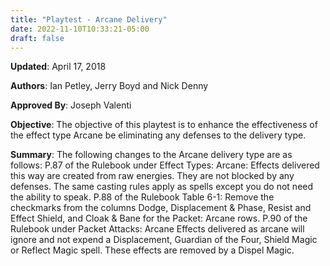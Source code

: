 ```yaml
---
title: "Playtest - Arcane Delivery"
date: 2022-11-10T10:33:21-05:00
draft: false
---
```

**Updated**:  April	17, 2018

**Authors**:  Ian Petley, Jerry Boyd and Nick Denny

**Approved By**: Joseph Valenti

**Objective**: The objective of this playtest is to enhance the effectiveness of the effect type Arcane be eliminating any defenses to the delivery type.

**Summary**: The following changes to the Arcane delivery type are as follows:
P.87 of the Rulebook under Effect Types:
Arcane: Effects delivered this way are created from raw energies. They are not blocked by any defenses. The same casting rules apply as spells except you do not need the ability to speak.
P.88 of the Rulebook Table 6-1:
Remove the checkmarks from the columns Dodge, Displacement & Phase, Resist and Effect Shield, and Cloak & Bane for the Packet: Arcane rows.
P.90 of the Rulebook under Packet Attacks:
Arcane <spell name or effect>
Effects delivered as arcane will ignore and not expend a Displacement, Guardian of the Four, Shield Magic or Reflect Magic spell. These effects are removed by a Dispel Magic.